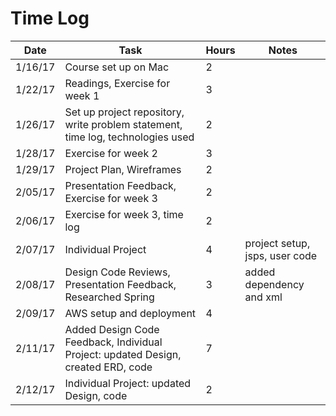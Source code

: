 # Time Log

| Date | Task | Hours | Notes|
|------|------|-------|------|
| 1/16/17| Course set up on Mac| 2 | |
| 1/22/17| Readings, Exercise for week 1  | 3  |   |
| 1/26/17| Set up project repository, write problem statement, time log, technologies used| 2 | | 
| 1/28/17| Exercise for week 2 | 3 | |
| 1/29/17| Project Plan, Wireframes| 2 | |
| 2/05/17| Presentation Feedback, Exercise for week 3 | 2 | |
| 2/06/17| Exercise for week 3, time log | 2 | |
| 2/07/17| Individual Project | 4 | project setup, jsps, user code |
| 2/08/17| Design Code Reviews, Presentation Feedback, Researched Spring | 3 | added dependency and xml |
| 2/09/17| AWS setup and deployment | 4 | |
| 2/11/17| Added Design Code Feedback, Individual Project: updated Design, created ERD, code | 7 | |
| 2/12/17| Individual Project: updated Design, code | 2 | |

